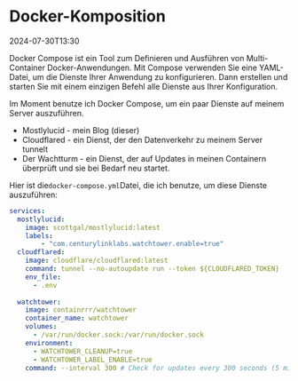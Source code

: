# Docker-Komposition

<datetime class="hidden">2024-07-30T13:30</datetime>

<!--category-- Docker -->
Docker Compose ist ein Tool zum Definieren und Ausführen von Multi-Container Docker-Anwendungen. Mit Compose verwenden Sie eine YAML-Datei, um die Dienste Ihrer Anwendung zu konfigurieren. Dann erstellen und starten Sie mit einem einzigen Befehl alle Dienste aus Ihrer Konfiguration.

Im Moment benutze ich Docker Compose, um ein paar Dienste auf meinem Server auszuführen.

- Mostlylucid - mein Blog (dieser)
- Cloudflared - ein Dienst, der den Datenverkehr zu meinem Server tunnelt
- Der Wachtturm - ein Dienst, der auf Updates in meinen Containern überprüft und sie bei Bedarf neu startet.

Hier ist die`docker-compose.yml`Datei, die ich benutze, um diese Dienste auszuführen:

```yaml
services:
  mostlylucid:
    image: scottgal/mostlylucid:latest
    labels:
        - "com.centurylinklabs.watchtower.enable=true"
  cloudflared:
    image: cloudflare/cloudflared:latest
    command: tunnel --no-autoupdate run --token ${CLOUDFLARED_TOKEN}
    env_file:
      - .env
        
  watchtower:
    image: containrrr/watchtower
    container_name: watchtower
    volumes:
      - /var/run/docker.sock:/var/run/docker.sock
    environment:
      - WATCHTOWER_CLEANUP=true
      - WATCHTOWER_LABEL_ENABLE=true
    command: --interval 300 # Check for updates every 300 seconds (5 minutes)
```
